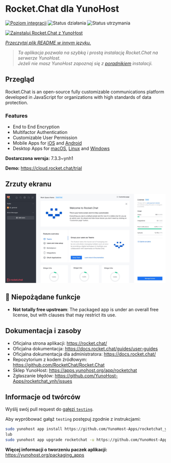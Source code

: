 <!--
To README zostało automatycznie wygenerowane przez <https://github.com/YunoHost/apps/tree/master/tools/readme_generator>
Nie powinno być ono edytowane ręcznie.
-->

# Rocket.Chat dla YunoHost

[![Poziom integracji](https://apps.yunohost.org/badge/integration/rocketchat)](https://ci-apps.yunohost.org/ci/apps/rocketchat/)
![Status działania](https://apps.yunohost.org/badge/state/rocketchat)
![Status utrzymania](https://apps.yunohost.org/badge/maintained/rocketchat)

[![Zainstaluj Rocket.Chat z YunoHost](https://install-app.yunohost.org/install-with-yunohost.svg)](https://install-app.yunohost.org/?app=rocketchat)

*[Przeczytaj plik README w innym języku.](./ALL_README.md)*

> *Ta aplikacja pozwala na szybką i prostą instalację Rocket.Chat na serwerze YunoHost.*  
> *Jeżeli nie masz YunoHost zapoznaj się z [poradnikiem](https://yunohost.org/install) instalacji.*

## Przegląd

Rocket.Chat is an open-source fully customizable communications platform developed in JavaScript for organizations with high standards of data protection.

### Features

- End to End Encryption
- Multifactor Authentication
- Customizable User Permission
- Mobile Apps for [iOS](https://apps.apple.com/app/rocket-chat/id1148741252) and [Android](https://play.google.com/store/apps/details?id=chat.rocket.android)
- Desktop Apps for [macOS](https://apps.apple.com/br/app/rocket-chat/id1086818840), [Linux](https://snapcraft.io/rocketchat-desktop) and [Windows](https://releases.rocket.chat/desktop/latest/download)

**Dostarczona wersja:** 7.3.3~ynh1

**Demo:** <https://cloud.rocket.chat/trial>

## Zrzuty ekranu

![Zrzut ekranu z Rocket.Chat](./doc/screenshots/screenshot.jpg)

## :red_circle: Niepożądane funkcje

- **Not totally free upstream**: The packaged app is under an overall free license, but with clauses that may restrict its use.

## Dokumentacja i zasoby

- Oficjalna strona aplikacji: <https://rocket.chat/>
- Oficjalna dokumentacja: <https://docs.rocket.chat/guides/user-guides>
- Oficjalna dokumentacja dla administratora: <https://docs.rocket.chat/>
- Repozytorium z kodem źródłowym: <https://github.com/RocketChat/Rocket.Chat>
- Sklep YunoHost: <https://apps.yunohost.org/app/rocketchat>
- Zgłaszanie błędów: <https://github.com/YunoHost-Apps/rocketchat_ynh/issues>

## Informacje od twórców

Wyślij swój pull request do [gałęzi `testing`](https://github.com/YunoHost-Apps/rocketchat_ynh/tree/testing).

Aby wypróbować gałąź `testing` postępuj zgodnie z instrukcjami:

```bash
sudo yunohost app install https://github.com/YunoHost-Apps/rocketchat_ynh/tree/testing --debug
lub
sudo yunohost app upgrade rocketchat -u https://github.com/YunoHost-Apps/rocketchat_ynh/tree/testing --debug
```

**Więcej informacji o tworzeniu paczek aplikacji:** <https://yunohost.org/packaging_apps>
